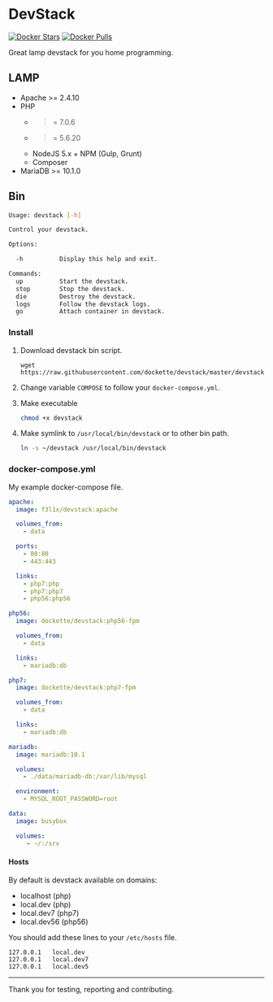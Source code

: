 # DevStack

[![Docker Stars](https://img.shields.io/docker/stars/dockette/devstack.svg?style=flat)](https://hub.docker.com/r/dockette/devstack/)
[![Docker Pulls](https://img.shields.io/docker/pulls/dockette/devstack.svg?style=flat)](https://hub.docker.com/r/dockette/devstack/)

Great lamp devstack for you home programming.

## LAMP

- Apache >= 2.4.10
- PHP
   - >= 7.0.6
   - >= 5.6.20
   - NodeJS 5.x + NPM (Gulp, Grunt)
   - Composer
- MariaDB >= 10.1.0

## Bin

```sh
Usage: devstack [-h]

Control your devstack.

Options:

  -h          Display this help and exit.

Commands:
  up          Start the devstack.
  stop        Stop the devstack.
  die         Destroy the devstack.
  logs        Follow the devstack logs.
  go          Attach container in devstack.
```

### Install

1. Download devstack bin script.

    ```
    wget https://raw.githubusercontent.com/dockette/devstack/master/devstack
    ```

2. Change variable `COMPOSE` to follow your `docker-compose.yml`.

3. Make executable

    ```sh
    chmod +x devstack
    ```

4. Make symlink to `/usr/local/bin/devstack` or to other bin path.

    ```sh
    ln -s ~/devstack /usr/local/bin/devstack
    ```

### docker-compose.yml

My example docker-compose file.

```yaml
apache:
  image: f3l1x/devstack:apache

  volumes_from:
    - data

  ports:
    - 80:80
    - 443:443

  links:
    - php7:php
    - php7:php7
    - php56:php56

php56:
  image: dockette/devstack:php56-fpm

  volumes_from:
    - data

  links:
    - mariadb:db

php7:
  image: dockette/devstack:php7-fpm

  volumes_from:
    - data

  links:
    - mariadb:db

mariadb:
  image: mariadb:10.1

  volumes:
    - ./data/mariadb-db:/var/lib/mysql

  environment:
    - MYSQL_ROOT_PASSWORD=root

data:
  image: busybox

  volumes:
     - ~/:/srv
```

#### Hosts

By default is devstack available on domains:

- localhost (php)
- local.dev (php)
- local.dev7 (php7)
- local.dev56 (php56)

You should add these lines to your `/etc/hosts` file.

```
127.0.0.1	local.dev
127.0.0.1	local.dev7
127.0.0.1	local.dev5
```

-----

Thank you for testing, reporting and contributing.
